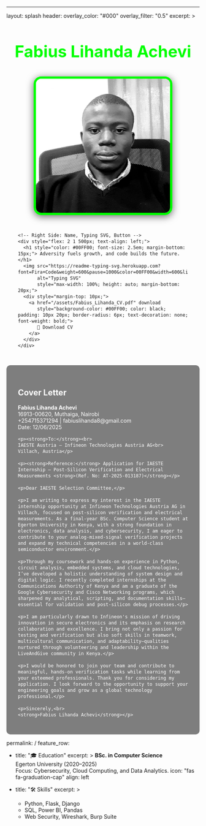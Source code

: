 ---
layout: splash
header:
  overlay_color: "#000"
  overlay_filter: "0.5"
excerpt: >
<div style="text-align: center; margin-top: 30px;">
  <h1 style="color: #00FF00; font-size: 3em; margin-bottom: 10px;">Fabius Lihanda Achevi</h1>
</div>

  <div style="display: flex; flex-wrap: wrap; align-items: center; justify-content: center; gap: 30px; padding: 30px;">
    <!-- Left Side: Full-height Profile Picture -->
    <div style="flex: 1 1 300px; display: flex; justify-content: center;">
      <img src="/assets/images/WhatsApp Image 2025-04-07 at 14.26.08.jpeg" 
           alt="Fabius Lihanda Achevi" 
           style="border-radius: 20px; width: 100%; max-width: 350px; height: auto; object-fit: cover; border: 6px solid #00FF00; box-shadow: 0 4px 20px rgba(0,0,0,0.6);">
    </div>

    <!-- Right Side: Name, Typing SVG, Button -->
    <div style="flex: 2 1 500px; text-align: left;">
      <h1 style="color: #00FF00; font-size: 2.5em; margin-bottom: 15px;"> Adversity fuels growth, and code builds the future.</h1>
      <img src="https://readme-typing-svg.herokuapp.com?font=Fira+Code&weight=600&pause=1000&color=00FF00&width=600&lines=Cybersecurity+%7C+Data+Science+%7C+Python+Web+Development;Passionate+about+Securing+the+Digital+World;Analyzing+Data+for+Meaningful+Insights;Building+Scalable+and+Secure+Web+Applications" 
           alt="Typing SVG" 
           style="max-width: 100%; height: auto; margin-bottom: 20px;">
      <div style="margin-top: 10px;">
        <a href="/assets/Fabius_Lihanda_CV.pdf" download 
           style="background-color: #00FF00; color: black; padding: 10px 20px; border-radius: 6px; text-decoration: none; font-weight: bold;">
           📄 Download CV
        </a>
      </div>
    </div>
  </div>

  <div style="max-width: 900px; margin: 0 auto; padding: 30px; background: rgba(0, 0, 0, 0.5); border-radius: 10px; color: white;">
    <h2>Cover Letter</h2>
    <p><strong>Fabius Lihanda Achevi</strong><br>
    16913-00620, Muthaiga, Nairobi<br>
    +254715371294 | fabiuslihanda8@gmail.com<br>
    Date: 12/06/2025</p>

    <p><strong>To:</strong><br>
    IAESTE Austria – Infineon Technologies Austria AG<br>
    Villach, Austria</p>

    <p><strong>Reference:</strong> Application for IAESTE Internship – Post-Silicon Verification and Electrical Measurements <strong>(Ref. No: AT-2025-013187)</strong></p>

    <p>Dear IAESTE Selection Committee,</p>

    <p>I am writing to express my interest in the IAESTE internship opportunity at Infineon Technologies Austria AG in Villach, focused on post-silicon verification and electrical measurements. As a final-year BSc. Computer Science student at Egerton University in Kenya, with a strong foundation in electronics, data analysis, and cybersecurity, I am eager to contribute to your analog-mixed-signal verification projects and expand my technical competencies in a world-class semiconductor environment.</p>

    <p>Through my coursework and hands-on experience in Python, circuit analysis, embedded systems, and cloud technologies, I’ve developed a holistic understanding of system design and digital logic. I recently completed internships at the Communications Authority of Kenya and am a graduate of the Google Cybersecurity and Cisco Networking programs, which sharpened my analytical, scripting, and documentation skills—essential for validation and post-silicon debug processes.</p>

    <p>I am particularly drawn to Infineon's mission of driving innovation in secure electronics and its emphasis on research collaboration and excellence. I bring not only a passion for testing and verification but also soft skills in teamwork, multicultural communication, and adaptability—qualities nurtured through volunteering and leadership within the LiveAndGive community in Kenya.</p>

    <p>I would be honored to join your team and contribute to meaningful, hands-on verification tasks while learning from your esteemed professionals. Thank you for considering my application. I look forward to the opportunity to support your engineering goals and grow as a global technology professional.</p>

    <p>Sincerely,<br>
    <strong>Fabius Lihanda Achevi</strong></p>
  </div>

permalink: /
feature_row:
  - title: "🎓 Education"
    excerpt: >
      **BSc. in Computer Science**  
      Egerton University (2020–2025)  
      Focus: Cybersecurity, Cloud Computing, and Data Analytics.
    icon: "fas fa-graduation-cap"
    align: left

  - title: "🛠 Skills"
    excerpt: >
      - Python, Flask, Django  
      - SQL, Power BI, Pandas  
      - Web Security, Wireshark, Burp Suite  
